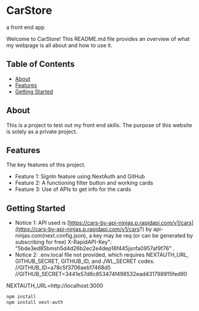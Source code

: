 # CarStore
a front end app 


Welcome to CarStore! This README.md file provides an overview of what my webpage is all about and how to use it.

## Table of Contents

- [About](#about)
- [Features](#features)
- [Getting Started](#getting-started)


## About

This is a project to test out my front end skills. The purpose of this website is solely as a private project.

## Features

The key features of this project.
 - Feature 1: SignIn feature using NextAuth and GitHub
 - Feature 2: A functioning filter button and working cards
 - Feature 3: Use of APIs to get info for the cards

## Getting Started

 - Notice 1: API used is [https://cars-by-api-ninjas.p.rapidapi.com/v1/cars](https://cars-by-api-ninjas.p.rapidapi.com/v1/cars?) by api-ninjas.com(next.config.json), a key may be req (or can be generated by subscribing for free) X-RapidAPI-Key": "5bde3ed85bmsh5d4d26b2ec2e4dep16f445jsnfa0957af9f76" . 
 - Notice 2: .env.local file not provided, which requires NEXTAUTH_URL, GITHUB_SECRET, GITHUB_ID, and JWL_SECRET codes.
//GITHUB_ID=a78c5f3706aeb17468d5
//GITHUB_SECRET=3441e57d8c853474f498532ead431798915fed90

NEXTAUTH_URL=http://localhost:3000

```bash
npm install
npm install next-auth

